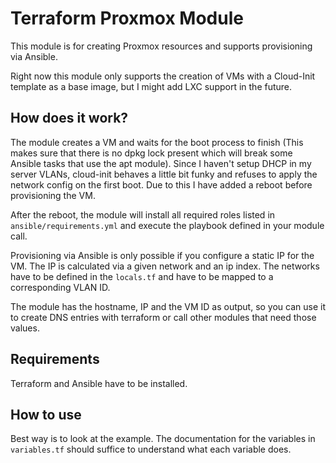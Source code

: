 # Terraform Proxmox Module

This module is for creating Proxmox resources and supports provisioning via Ansible.

Right now this module only supports the creation of VMs with a Cloud-Init template as a base image, but I might add LXC support in the future.

## How does it work?

The module creates a VM and waits for the boot process to finish (This makes sure that there is no dpkg lock present which will break some Ansible tasks that use the apt module).
Since I haven't setup DHCP in my server VLANs, cloud-init behaves a little bit funky and refuses to apply the network config on the first boot. Due to this I have added a reboot before provisioning the VM.

After the reboot, the module will install all required roles listed in `ansible/requirements.yml` and execute the playbook defined in your module call.

Provisioning via Ansible is only possible if you configure a static IP for the VM. The IP is calculated via a given network and an ip index.
The networks have to be defined in the `locals.tf` and have to be mapped to a corresponding VLAN ID.

The module has the hostname, IP and the VM ID as output, so you can use it to create DNS entries with terraform or call other modules that need those values.

## Requirements

Terraform and Ansible have to be installed.

## How to use

Best way is to look at the example. The documentation for the variables in `variables.tf` should suffice to understand what each variable does.